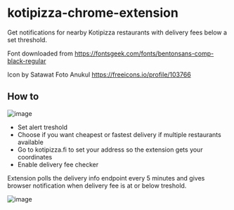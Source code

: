 # kotipizza-chrome-extension
Get notifications for nearby Kotipizza restaurants with delivery fees below a set threshold.

Font downloaded from https://fontsgeek.com/fonts/bentonsans-comp-black-regular

Icon by Satawat Foto Anukul https://freeicons.io/profile/103766

## How to

![image](https://user-images.githubusercontent.com/185737/227783507-ab6e8322-791a-4572-984c-b966fde1b33c.png)


* Set alert treshold
* Choose if you want cheapest or fastest delivery if multiple restaurants available
* Go to kotipizza.fi to set your address so the extension gets your coordinates
* Enable delivery fee checker

Extension polls the delivery info endpoint every 5 minutes and gives browser notification when delivery fee is at or below treshold.

![image](https://user-images.githubusercontent.com/185737/227783217-92709826-c4a2-4e92-be0d-926039c5ef7c.png)
